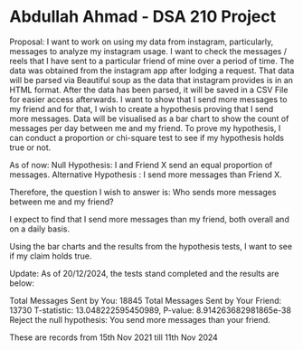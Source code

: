 # Abdullah Ahmad - DSA 210 Project
Proposal:
I want to work on using my data from instagram, particularly, messages to analyze my instagram usage. I want to check the messages / reels that I have sent to a particular friend of mine over a period of time. The data was obtained from the instagram app after lodging a request. That data will be parsed via Beautiful soup as the data that instagram provides is in an HTML format. After the data has been parsed, it will be saved in a CSV File for easier access afterwards. 
I want to show that I send more messages to my friend and for that, I wish to create a hypothesis proving that I send more messages.
Data will be visualised as a bar chart to show the count of messages per day between me and my friend. To prove my hypothesis, I can conduct a proportion or chi-square test to see if my hypothesis holds true or not.

As of now:
Null Hypothesis: I and Friend X send an equal proportion of messages.
Alternative Hypothesis : I send more messages than Friend X.

Therefore, the question I wish to answer is: Who sends more messages between me and my friend? 

I expect to find that I send more messages than my friend, both overall and on a daily basis.

Using the bar charts and the results from the hypothesis tests, I want to see if my claim holds true.

Update:
As of 20/12/2024, the tests stand completed and the results are below:

Total Messages Sent by You: 18845
Total Messages Sent by Your Friend: 13730
T-statistic: 13.048222595450989, P-value: 8.914263682981865e-38
Reject the null hypothesis: You send more messages than your friend.

These are records from 15th Nov 2021 till 11th Nov 2024
